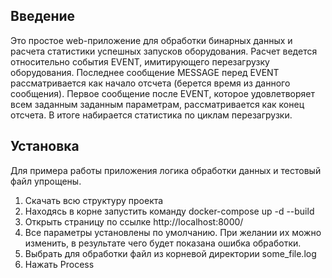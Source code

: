 ## Введение

Это простое web-приложение для обработки бинарных данных и расчета статистики успешных запусков оборудования.
Расчет ведется относительно события EVENT, имитирующего перезагрузку оборудования.
Последнее сообщение MESSAGE перед EVENT рассматривается как начало отсчета (берется время из данного сообщения).
Первое сообщение после EVENT, которое удовлетворяет всем заданным заданным параметрам, рассматривается как конец отсчета.
В итоге набирается статистика по циклам перезагрузки.

## Установка
Для примера работы приложения логика обработки данных и тестовый файл упрощены.
1. Скачать всю структуру проекта 
2. Находясь в корне запустить команду 
docker-compose up -d --build
3. Открыть страницу по ссылке http://localhost:8000/
4. Все параметры установлены по умолчанию. При желании их можно изменить, в результате чего будет показана ошибка  обработки.
5. Выбрать для обработки файл из корневой директории some_file.log
6. Нажать Process

